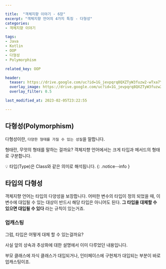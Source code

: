 ```yaml
---

title:  "객체지향 이야기 - 6장"
excerpt: "객체지향 언어의 4가지 특징 - 다형성"
categories:
- 객체지향 이야기

tags:
- Java
- Kotlin
- OOP
- 다형성
- Polymorphism

related_key: OOP

header:
  teaser: https://drive.google.com/uc?id=1G_jevpqrq8QXZTyW3fuzw2-wTxa7YWGx
  overlay_image: https://drive.google.com/uc?id=1G_jevpqrq8QXZTyW3fuzw2-wTxa7YWGx
  overlay_filter: 0.5

last_modified_at: 2023-02-05T23:22:55

---
```


## 다형성(Polymorphism)

다형성이란, `다양한 형태를 가질 수 있는 성질`을 말합니다.

형태란, 무엇의 형태를 말하는 걸까요? 객체지향 언어에서는 크게 타입과 메서드의 형태로 구분합니다.

💡 타입(Type)은 Class와 같은 의미로 해석됩니다.
{: .notice--info }

## 타입의 다형성

객체지향 언어는 타입의 다양성을 보장합니다. 어떠한 변수의 타입이 정의 되었을 때, 이 변수에 대입될 수 있는 대상이
반드시 해당 타입은 아니어도 된다. **그 타입을 대체할 수 있으면 대입될 수 있다** 라는 규칙이 있는거죠.

### 업캐스팅

그럼, 타입은 어떻게 대체 할 수 있는걸까요?

사실 앞의 상속과 추상화에 대한 설명에서 이미 다루었던 내용입니다.

부모 클래스에 자식 클래스가 대입되거나, 인터페이스에 구현체가 대입되는 부분이 바로 업캐스팅이죠.

